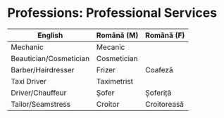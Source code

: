 # Professions: Professional Services

|English|Română (M)|Română (F)
|-|-|-|
|Mechanic|Mecanic||
|Beautician/Cosmetician|Cosmetician||
|Barber/Hairdresser|Frizer|Coafeză|
|Taxi Driver|Taximetrist||
|Driver/Chauffeur|Șofer|Șoferiță|
|Tailor/Seamstress|Croitor|Croitoreasă|
